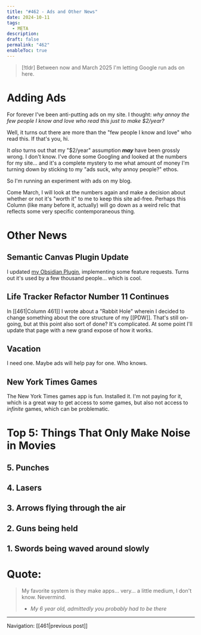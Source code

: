 ```yaml
---
title: "#462 - Ads and Other News"
date: 2024-10-11
tags:
  - META
description: 
draft: false
permalink: "462"
enableToc: true
---
```

> [!tldr]
> Between now and March 2025 I'm letting Google run ads on here.
# Adding Ads
For forever I've been anti-putting ads on my site. I thought: 
*why annoy the few people I know and love who read this just to make $2/year?*

Well, it turns out there are more than the "few people I know and love" who read this. If that's you, hi. 

It *also* turns out that my "$2/year" assumption ***may*** have been grossly wrong. I don't know. I've done some Googling and looked at the numbers for my site... and it's a complete mystery to me what amount of money I'm turning down by sticking to my "ads suck, why annoy people?" ethos.

So I'm running an experiment with ads on my blog.

Come March, I will look at the numbers again and make a decision about whether or not it's "worth it" to me to keep this site ad-free. Perhaps this Column (like many before it, actually) will go down as a weird relic that reflects some very specific contemporaneous thing.
# Other News

## Semantic Canvas Plugin Update
I updated [my Obsidian Plugin](obsidian://show-plugin?id=semantic-canvas), implementing some feature requests. Turns out it's used by a few thousand people... which is cool. 

## Life Tracker Refactor Number 11 Continues
In [[461|Column 461]] I wrote about a "Rabbit Hole" wherein I decided to change something about the core structure of my [[PDW]]. That's still on-going, but at this point also sort of done? It's complicated. At some point I'll update that page with a new grand expose of how it works.

## Vacation
I need one. Maybe ads will help pay for one. Who knows. 

## New York Times Games
The New York Times games app is fun. Installed it. I'm not paying for it, which is a great way to get access to some games, but also not access to *infinite* games, which can be problematic.

# Top 5: Things That Only Make Noise in Movies
## 5. Punches
## 4. Lasers 
## 3. Arrows flying through the air
## 2. Guns being held
## 1. Swords being waved around slowly

# Quote:
> My favorite system is they make apps... very... a little medium, I don't know. Nevermind.
> - <cite>My 6 year old, admittedly you probably had to be there</cite>

---
Navigation:
[[461|previous post]]